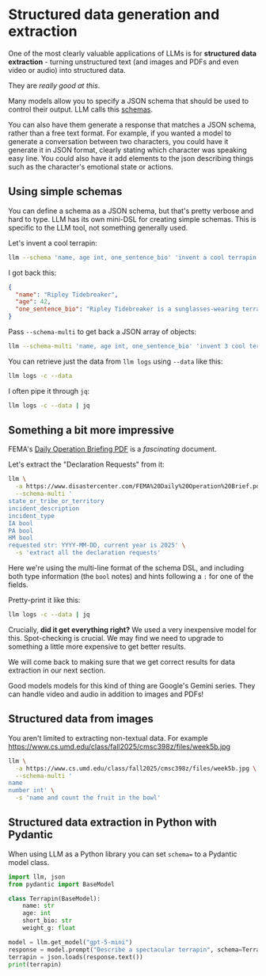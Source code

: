 # Structured data generation and extraction 

One of the most clearly valuable applications of LLMs is for **structured data extraction** - turning unstructured text (and images and PDFs and even video or audio) into structured data.

They are *really good at this*.

Many models allow you to specify a JSON schema that should be used to control their output. LLM calls this [schemas](https://llm.datasette.io/en/latest/schemas.html).

You can also have them generate a response that matches a JSON schema, rather than a free text format. For example, if you wanted a model to generate a conversation between two characters, you could have it generate it in JSON format, clearly stating which character was speaking easy line. You could also have it add elements to the json describing things such as the character's emotional state or actions.

## Using simple schemas

You can define a schema as a JSON schema, but that's pretty verbose and hard to type. LLM has its own mini-DSL for creating simple schemas. This is specific to the LLM tool, not something generally used. 

Let's invent a cool terrapin:
```bash
llm --schema 'name, age int, one_sentence_bio' 'invent a cool terrapin'
```

I got back this:
```json
{
  "name": "Ripley Tidebreaker",
  "age": 42,
  "one_sentence_bio": "Ripley Tidebreaker is a sunglasses-wearing terrapin with a holographic shell who surfs storm waves by day, coaches young hatchlings in marine robotics by night, and collects lost sea glass as trophies."
}
```
Pass `--schema-multi` to get back a JSON array of objects:
```bash
llm --schema-multi 'name, age int, one_sentence_bio' 'invent 3 cool terrapin'
```
You can retrieve just the data from `llm logs` using `--data` like this:
```bash
llm logs -c --data
```
I often pipe it through `jq`:
```bash
llm logs -c --data | jq
```
## Something a bit more impressive

FEMA's [Daily Operation Briefing PDF](https://www.disastercenter.com/FEMA%20Daily%20Operation%20Brief.pdf) is a *fascinating* document.

Let's extract the "Declaration Requests" from it:
```bash
llm \
  -a https://www.disastercenter.com/FEMA%20Daily%20Operation%20Brief.pdf \
  --schema-multi '
state_or_tribe_or_territory
incident_description
incident_type
IA bool
PA bool
HM bool
requested str: YYYY-MM-DD, current year is 2025' \
  -s 'extract all the declaration requests'
```
Here we're using the multi-line format of the schema DSL, and including both type information (the `bool` notes) and hints following a `:` for one of the fields.

Pretty-print it like this:

```bash
llm logs -c --data | jq
```

Crucially, **did it get everything right?** We used a very inexpensive model for this. Spot-checking is crucial. We may find we need to upgrade to something a little more expensive to get better results.

We will come back to making sure that we get correct results for data extraction in our next section. 

Good models models for this kind of thing are Google's Gemini series. They can handle video and audio in addition to images and PDFs!

## Structured data from images

You aren't limited to extracting non-textual data. For example
https://www.cs.umd.edu/class/fall2025/cmsc398z/files/week5b.jpg
```bash
llm \
  -a https://www.cs.umd.edu/class/fall2025/cmsc398z/files/week5b.jpg \
  --schema-multi '
name
number int' \
  -s 'name and count the fruit in the bowl'
```



## Structured data extraction in Python with Pydantic

When using LLM as a Python library you can set `schema=` to a Pydantic model class.

```python
import llm, json
from pydantic import BaseModel

class Terrapin(BaseModel):
    name: str
    age: int
    short_bio: str
    weight_g: float

model = llm.get_model("gpt-5-mini")
response = model.prompt("Describe a spectacular terrapin", schema=Terrapin)
terrapin = json.loads(response.text())
print(terrapin)
```
